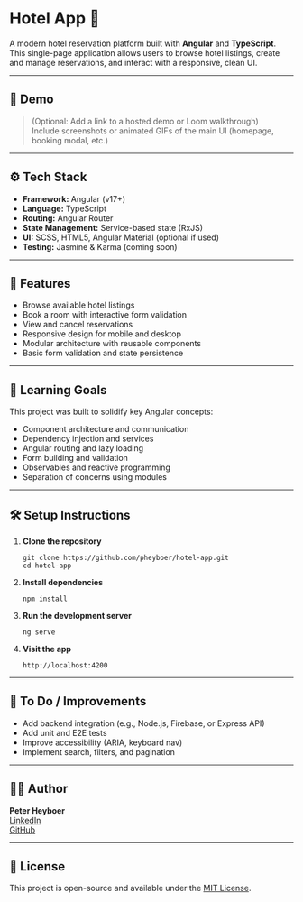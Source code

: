 # Hotel App 🏨

A modern hotel reservation platform built with **Angular** and **TypeScript**. This single-page application allows users to browse hotel listings, create and manage reservations, and interact with a responsive, clean UI.

---

## 📸 Demo

> (Optional: Add a link to a hosted demo or Loom walkthrough)  
> Include screenshots or animated GIFs of the main UI (homepage, booking modal, etc.)

---

## ⚙️ Tech Stack

- **Framework:** Angular (v17+)
- **Language:** TypeScript
- **Routing:** Angular Router
- **State Management:** Service-based state (RxJS)
- **UI:** SCSS, HTML5, Angular Material (optional if used)
- **Testing:** Jasmine & Karma (coming soon)

---

## 🚀 Features

- Browse available hotel listings
- Book a room with interactive form validation
- View and cancel reservations
- Responsive design for mobile and desktop
- Modular architecture with reusable components
- Basic form validation and state persistence

---

## 🧠 Learning Goals

This project was built to solidify key Angular concepts:

- Component architecture and communication
- Dependency injection and services
- Angular routing and lazy loading
- Form building and validation
- Observables and reactive programming
- Separation of concerns using modules

---

## 🛠 Setup Instructions

1. **Clone the repository**

       git clone https://github.com/pheyboer/hotel-app.git
       cd hotel-app

2. **Install dependencies**

       npm install

3. **Run the development server**

       ng serve

4. **Visit the app**

       http://localhost:4200

---

## 🔧 To Do / Improvements

- Add backend integration (e.g., Node.js, Firebase, or Express API)
- Add unit and E2E tests
- Improve accessibility (ARIA, keyboard nav)
- Implement search, filters, and pagination

---

## 🙋‍♂️ Author

**Peter Heyboer**  
[LinkedIn](https://www.linkedin.com/in/peterheyboer/)  
[GitHub](https://github.com/pheyboer)

---

## 📜 License

This project is open-source and available under the [MIT License](LICENSE).

